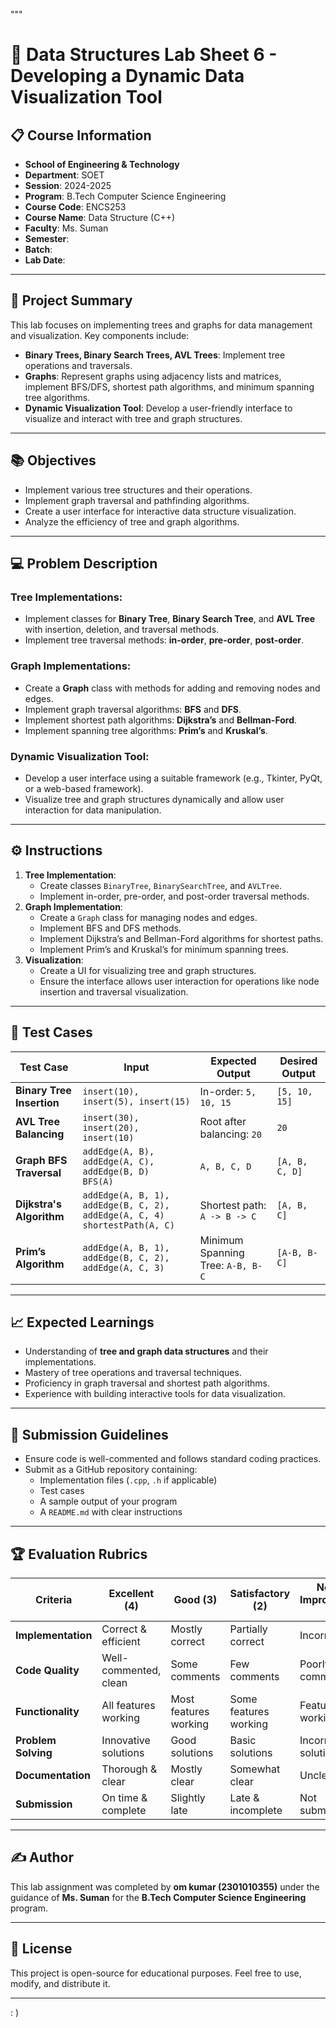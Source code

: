 """
# 🌳 Data Structures Lab Sheet 6 - Developing a Dynamic Data Visualization Tool

## 📋 Course Information
- **School of Engineering & Technology**
- **Department**: SOET  
- **Session**: 2024-2025  
- **Program**: B.Tech Computer Science Engineering  
- **Course Code**: ENCS253  
- **Course Name**: Data Structure (C++)  
- **Faculty**: Ms. Suman  
- **Semester**:  
- **Batch**:  
- **Lab Date**:  

---

## 🚀 Project Summary
This lab focuses on implementing trees and graphs for data management and visualization. Key components include:
- **Binary Trees, Binary Search Trees, AVL Trees**: Implement tree operations and traversals.
- **Graphs**: Represent graphs using adjacency lists and matrices, implement BFS/DFS, shortest path algorithms, and minimum spanning tree algorithms.
- **Dynamic Visualization Tool**: Develop a user-friendly interface to visualize and interact with tree and graph structures.

---

## 📚 Objectives
- Implement various tree structures and their operations.
- Implement graph traversal and pathfinding algorithms.
- Create a user interface for interactive data structure visualization.
- Analyze the efficiency of tree and graph algorithms.

---

## 💻 Problem Description
### Tree Implementations:
- Implement classes for **Binary Tree**, **Binary Search Tree**, and **AVL Tree** with insertion, deletion, and traversal methods.
- Implement tree traversal methods: **in-order**, **pre-order**, **post-order**.

### Graph Implementations:
- Create a **Graph** class with methods for adding and removing nodes and edges.
- Implement graph traversal algorithms: **BFS** and **DFS**.
- Implement shortest path algorithms: **Dijkstra’s** and **Bellman-Ford**.
- Implement spanning tree algorithms: **Prim’s** and **Kruskal’s**.

### Dynamic Visualization Tool:
- Develop a user interface using a suitable framework (e.g., Tkinter, PyQt, or a web-based framework).
- Visualize tree and graph structures dynamically and allow user interaction for data manipulation.

---

## ⚙️ Instructions
1. **Tree Implementation**:
   - Create classes `BinaryTree`, `BinarySearchTree`, and `AVLTree`.
   - Implement in-order, pre-order, and post-order traversal methods.
2. **Graph Implementation**:
   - Create a `Graph` class for managing nodes and edges.
   - Implement BFS and DFS methods.
   - Implement Dijkstra’s and Bellman-Ford algorithms for shortest paths.
   - Implement Prim’s and Kruskal’s for minimum spanning trees.
3. **Visualization**:
   - Create a UI for visualizing tree and graph structures.
   - Ensure the interface allows user interaction for operations like node insertion and traversal visualization.

---

## 🧪 Test Cases
| Test Case              | Input                                              | Expected Output                           | Desired Output                       |
|------------------------|----------------------------------------------------|-------------------------------------------|--------------------------------------|
| **Binary Tree Insertion** | `insert(10), insert(5), insert(15)`             | In-order: `5, 10, 15`                     | `[5, 10, 15]`                        |
| **AVL Tree Balancing**    | `insert(30), insert(20), insert(10)`            | Root after balancing: `20`               | `20`                                 |
| **Graph BFS Traversal**   | `addEdge(A, B), addEdge(A, C), addEdge(B, D)`<br>`BFS(A)` | `A, B, C, D`                              | `[A, B, C, D]`                       |
| **Dijkstra's Algorithm**  | `addEdge(A, B, 1), addEdge(B, C, 2), addEdge(A, C, 4)`<br>`shortestPath(A, C)` | Shortest path: `A -> B -> C` | `[A, B, C]`                          |
| **Prim’s Algorithm**      | `addEdge(A, B, 1), addEdge(B, C, 2), addEdge(A, C, 3)` | Minimum Spanning Tree: `A-B, B-C`        | `[A-B, B-C]`                         |

---

## 📈 Expected Learnings
- Understanding of **tree and graph data structures** and their implementations.
- Mastery of tree operations and traversal techniques.
- Proficiency in graph traversal and shortest path algorithms.
- Experience with building interactive tools for data visualization.

---

## 📝 Submission Guidelines
- Ensure code is well-commented and follows standard coding practices.
- Submit as a GitHub repository containing:
  - Implementation files (`.cpp`, `.h` if applicable)
  - Test cases
  - A sample output of your program
  - A `README.md` with clear instructions

---

## 🏆 Evaluation Rubrics
| Criteria         | Excellent (4)          | Good (3)             | Satisfactory (2)       | Needs Improvement (1)  |
|------------------|------------------------|----------------------|------------------------|------------------------|
| **Implementation** | Correct & efficient   | Mostly correct       | Partially correct      | Incorrect              |
| **Code Quality**   | Well-commented, clean | Some comments        | Few comments           | Poorly commented       |
| **Functionality**  | All features working  | Most features working| Some features working  | Features not working   |
| **Problem Solving**| Innovative solutions  | Good solutions       | Basic solutions        | Incorrect solutions    |
| **Documentation**  | Thorough & clear      | Mostly clear         | Somewhat clear         | Unclear                |
| **Submission**     | On time & complete    | Slightly late        | Late & incomplete      | Not submitted          |

---

## ✍️ Author
This lab assignment was completed by **om kumar (2301010355)** under the guidance of **Ms. Suman** for the **B.Tech Computer Science Engineering** program.

---

## 📜 License
This project is open-source for educational purposes. Feel free to use, modify, and distribute it.

---
: )
